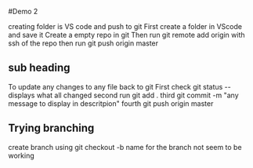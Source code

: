 #Demo 2

creating folder is VS code and push to git
First create a folder in VScode and save it
Create a empty repo in git
Then run git remote add origin with ssh of the repo
then run git push origin master

## sub heading

To update any changes to any file back to git
First check git status -- displays what all changed
second run git add .
third git commit -m "any message to display in descritpion"
fourth git push origin master

## Trying branching

create branch using git checkout -b name for the branch
not seem to be working
